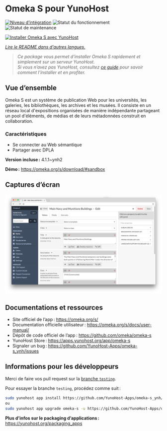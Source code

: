 <!--
Nota bene : ce README est automatiquement généré par <https://github.com/YunoHost/apps/tree/master/tools/readme_generator>
Il NE doit PAS être modifié à la main.
-->

# Omeka S pour YunoHost

[![Niveau d’intégration](https://dash.yunohost.org/integration/omeka-s.svg)](https://ci-apps.yunohost.org/ci/apps/omeka-s/) ![Statut du fonctionnement](https://ci-apps.yunohost.org/ci/badges/omeka-s.status.svg) ![Statut de maintenance](https://ci-apps.yunohost.org/ci/badges/omeka-s.maintain.svg)

[![Installer Omeka S avec YunoHost](https://install-app.yunohost.org/install-with-yunohost.svg)](https://install-app.yunohost.org/?app=omeka-s)

*[Lire le README dans d'autres langues.](./ALL_README.md)*

> *Ce package vous permet d’installer Omeka S rapidement et simplement sur un serveur YunoHost.*  
> *Si vous n’avez pas YunoHost, consultez [ce guide](https://yunohost.org/install) pour savoir comment l’installer et en profiter.*

## Vue d’ensemble

Omeka S est un système de publication Web pour les universités, les galeries, les bibliothèques, les archives et les musées. Il consiste en un réseau local d'expositions organisées de manière indépendante partageant un pool d'éléments, de médias et de leurs métadonnées construit en collaboration.

### Caractéristiques

- Se connecter au Web sémantique
- Partager avec DPLA

**Version incluse :** 4.1.1~ynh2

**Démo :** <https://omeka.org/s/download/#sandbox>

## Captures d’écran

![Capture d’écran de Omeka S](./doc/screenshots/omeka-s.png)

## Documentations et ressources

- Site officiel de l’app : <https://omeka.org/s/>
- Documentation officielle utilisateur : <https://omeka.org/s/docs/user-manual/>
- Dépôt de code officiel de l’app : <https://github.com/omeka/omeka-s>
- YunoHost Store : <https://apps.yunohost.org/app/omeka-s>
- Signaler un bug : <https://github.com/YunoHost-Apps/omeka-s_ynh/issues>

## Informations pour les développeurs

Merci de faire vos pull request sur la [branche `testing`](https://github.com/YunoHost-Apps/omeka-s_ynh/tree/testing).

Pour essayer la branche `testing`, procédez comme suit :

```bash
sudo yunohost app install https://github.com/YunoHost-Apps/omeka-s_ynh/tree/testing --debug
ou
sudo yunohost app upgrade omeka-s -u https://github.com/YunoHost-Apps/omeka-s_ynh/tree/testing --debug
```

**Plus d’infos sur le packaging d’applications :** <https://yunohost.org/packaging_apps>
